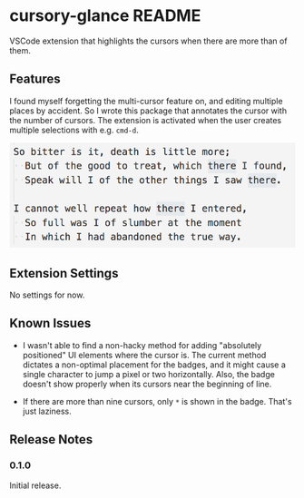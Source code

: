 # cursory-glance README

VSCode extension that highlights the cursors when there are more than of them.

## Features

I found myself forgetting the multi-cursor feature on, and editing multiple places by accident. So I wrote this package that annotates the cursor with the number of cursors. The extension is activated when the user creates multiple selections with e.g. `cmd-d`.

![GIF](./vscode.gif)

## Extension Settings

No settings for now.

## Known Issues

- I wasn't able to find a non-hacky method for adding "absolutely positioned" UI elements where the cursor is. The current method dictates a non-optimal placement for the badges, and it might cause a single character to jump a pixel or two horizontally. Also, the badge doesn't show properly when its cursors near the beginning of line.

- If there are more than nine cursors, only `*` is shown in the badge. That's just laziness.

## Release Notes

### 0.1.0

Initial release.
